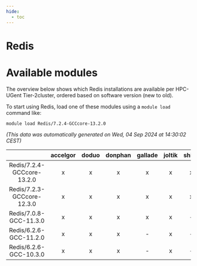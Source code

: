 ```yaml
---
hide:
  - toc
---
```


Redis
=====

# Available modules


The overview below shows which Redis installations are available per HPC-UGent Tier-2cluster, ordered based on software version (new to old).

To start using Redis, load one of these modules using a `module load` command like:

```shell
module load Redis/7.2.4-GCCcore-13.2.0
```

*(This data was automatically generated on Wed, 04 Sep 2024 at 14:30:02 CEST)*  

| |accelgor|doduo|donphan|gallade|joltik|shinx|skitty|
| :---: | :---: | :---: | :---: | :---: | :---: | :---: | :---: |
|Redis/7.2.4-GCCcore-13.2.0|x|x|x|x|x|x|x|
|Redis/7.2.3-GCCcore-12.3.0|x|x|x|x|x|x|x|
|Redis/7.0.8-GCC-11.3.0|x|x|x|x|x|-|x|
|Redis/6.2.6-GCC-11.2.0|x|x|x|-|x|-|x|
|Redis/6.2.6-GCC-10.3.0|x|x|x|-|x|-|x|
